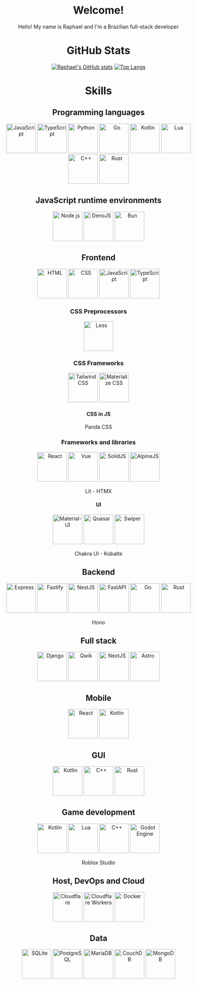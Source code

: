 <div align="center">
  
  # Welcome!
  
  Hello! My name is Raphael and I'm a Brazilian full-stack developer
  
  # GitHub Stats
  
  [![Raphael's GitHub stats](https://github-readme-stats.vercel.app/api?username=raphael-hfs&show_icons=true&theme=dracula)](https://github.com/anuraghazra/github-readme-stats)
  [![Top Langs](https://github-readme-stats.vercel.app/api/top-langs/?username=raphael-hfs&langs_count=8&layout=donut&theme=dracula)](https://github.com/anuraghazra/github-readme-stats)
  
  
  # Skills

  ## Programming languages

  <div style="display: inline-block">
    <img src="https://cdn.jsdelivr.net/gh/devicons/devicon@latest/icons/javascript/javascript-original.svg" alt="JavaScript" width="80px" />
    <img src="https://cdn.jsdelivr.net/gh/devicons/devicon@latest/icons/typescript/typescript-original.svg" alt="TypeScript" width="80px" />
    <img src="https://cdn.jsdelivr.net/gh/devicons/devicon@latest/icons/python/python-original.svg" alt="Python" width="80px" />
    <img src="https://cdn.jsdelivr.net/gh/devicons/devicon@latest/icons/go/go-original.svg" alt="Go" width="80px" />
    <img src="https://cdn.jsdelivr.net/gh/devicons/devicon@latest/icons/kotlin/kotlin-original.svg" alt="Kotlin" width="80px" />
    <img src="https://cdn.jsdelivr.net/gh/devicons/devicon@latest/icons/lua/lua-original.svg" alt="Lua" width="80px" />
    <img src="https://cdn.jsdelivr.net/gh/devicons/devicon@latest/icons/cplusplus/cplusplus-original.svg" alt="C++" width="80px" />
    <img src="https://cdn.jsdelivr.net/gh/devicons/devicon@latest/icons/rust/rust-original.svg" alt="Rust" width="80px" />
  </div>

  ## JavaScript runtime environments

  <div style="display: inline-block">
    <img src="https://cdn.jsdelivr.net/gh/devicons/devicon@latest/icons/nodejs/nodejs-original-wordmark.svg" alt="Node.js" width="80px" />
    <img src="https://cdn.jsdelivr.net/gh/devicons/devicon@latest/icons/denojs/denojs-original-wordmark.svg" alt="DenoJS" width="80px" />
    <img src="https://cdn.jsdelivr.net/gh/devicons/devicon@latest/icons/bun/bun-original.svg" alt="Bun" width="80px" />
  </div>
  
  ## Frontend
  
  <div style="display: inline-block">
    <img src="https://cdn.jsdelivr.net/gh/devicons/devicon@latest/icons/html5/html5-original.svg" alt="HTML" width="80px" />
    <img src="https://cdn.jsdelivr.net/gh/devicons/devicon@latest/icons/css3/css3-original.svg" alt="CSS" width="80px" />
    <img src="https://cdn.jsdelivr.net/gh/devicons/devicon@latest/icons/javascript/javascript-original.svg" alt="JavaScript" width="80px" />
    <img src="https://cdn.jsdelivr.net/gh/devicons/devicon@latest/icons/typescript/typescript-original.svg" alt="TypeScript" width="80px" />
  </div>
  
  ### CSS Preprocessors
  
  <img src="https://cdn.jsdelivr.net/gh/devicons/devicon@latest/icons/less/less-plain-wordmark.svg" alt="Less" width="80px" />
  
  ### CSS Frameworks
  
  <div style="display: inline-block">
    <img src="https://cdn.jsdelivr.net/gh/devicons/devicon@latest/icons/tailwindcss/tailwindcss-original.svg" alt="Tailwind CSS" width="80px" />
    <img src="https://cdn.jsdelivr.net/gh/devicons/devicon@latest/icons/materializecss/materializecss-original.svg" alt="Materialize CSS" width="80px" />
  </div>
  
  #### CSS in JS
  
  Panda CSS
  
  ### Frameworks and libraries
  
  <div style="display: inline-block">
    <img src="https://cdn.jsdelivr.net/gh/devicons/devicon@latest/icons/react/react-original.svg" alt="React" width="80px" />
    <img src="https://cdn.jsdelivr.net/gh/devicons/devicon@latest/icons/vuejs/vuejs-original.svg" alt="Vue" width="80px" />
    <img src="https://cdn.jsdelivr.net/gh/devicons/devicon@latest/icons/solidjs/solidjs-original.svg" alt="SolidJS" width="80px" />
    <img src="https://cdn.jsdelivr.net/gh/devicons/devicon@latest/icons/alpinejs/alpinejs-original.svg" alt="AlpineJS" width="80px" />
  </div>

  Lit - HTMX

  #### UI
  
  <div style="display: inline-block">
    <img src="https://cdn.jsdelivr.net/gh/devicons/devicon@latest/icons/materialui/materialui-plain.svg" alt="Material-UI" width="80px" />
    <img src="https://cdn.jsdelivr.net/gh/devicons/devicon@latest/icons/quasar/quasar-plain.svg" alt="Quasar" width="80px" />
    <img src="https://cdn.jsdelivr.net/gh/devicons/devicon@latest/icons/swiper/swiper-original.svg" alt="Swiper" width="80px" />
  </div>

  Chakra UI - Kobalte
  
  ## Backend
  
  <div style="display: center">
    <img src="https://cdn.jsdelivr.net/gh/devicons/devicon@latest/icons/express/express-original.svg" alt="Express" width="80px" />
    <img src="https://cdn.jsdelivr.net/gh/devicons/devicon@latest/icons/fastify/fastify-original.svg" alt="Fastify" width="80px" />
    <img src="https://cdn.jsdelivr.net/gh/devicons/devicon@latest/icons/nestjs/nestjs-original.svg" alt="NestJS" width="80px" />
    <img src="https://cdn.jsdelivr.net/gh/devicons/devicon@latest/icons/fastapi/fastapi-original.svg" alt="FastAPI" width="80px" />
    <img src="https://cdn.jsdelivr.net/gh/devicons/devicon@latest/icons/go/go-original.svg" alt="Go" width="80px" />
    <img src="https://cdn.jsdelivr.net/gh/devicons/devicon@latest/icons/rust/rust-original.svg" alt="Rust" width="80px" />
  </div>

  Hono

  ## Full stack

  <div style="display: center">
    <img src="https://cdn.jsdelivr.net/gh/devicons/devicon@latest/icons/django/django-plain.svg" alt="Django" width="80px" />
    <img src="https://cdn.jsdelivr.net/gh/devicons/devicon@latest/icons/qwik/qwik-original.svg" alt="Qwik" width="80px" />
    <img src="https://cdn.jsdelivr.net/gh/devicons/devicon@latest/icons/nextjs/nextjs-original.svg" alt="NextJS" width="80px" />
    <img src="https://cdn.jsdelivr.net/gh/devicons/devicon@latest/icons/astro/astro-original.svg" alt="Astro" width="80px" />
  </div>

  ## Mobile

  <div style="display: center">
    <img src="https://cdn.jsdelivr.net/gh/devicons/devicon@latest/icons/react/react-original.svg" alt="React" width="80px" />
    <img src="https://cdn.jsdelivr.net/gh/devicons/devicon@latest/icons/kotlin/kotlin-original.svg" alt="Kotlin" width="80px" />
  </div>

  ## GUI

  <div style="display: center">
    <img src="https://cdn.jsdelivr.net/gh/devicons/devicon@latest/icons/kotlin/kotlin-original.svg" alt="Kotlin" width="80px" />
    <img src="https://cdn.jsdelivr.net/gh/devicons/devicon@latest/icons/cplusplus/cplusplus-original.svg" alt="C++" width="80px" />
    <img src="https://cdn.jsdelivr.net/gh/devicons/devicon@latest/icons/rust/rust-original.svg" alt="Rust" width="80px" />
  </div>

  ## Game development

  <div style="display: center">
    <img src="https://cdn.jsdelivr.net/gh/devicons/devicon@latest/icons/kotlin/kotlin-original.svg" alt="Kotlin" width="80px" />
    <img src="https://cdn.jsdelivr.net/gh/devicons/devicon@latest/icons/lua/lua-original.svg" alt="Lua" width="80px" />
    <img src="https://cdn.jsdelivr.net/gh/devicons/devicon@latest/icons/cplusplus/cplusplus-original.svg" alt="C++" width="80px" />
    <img src="https://cdn.jsdelivr.net/gh/devicons/devicon@latest/icons/godot/godot-original.svg" alt="Godot Engine" width="80px" />
  </div>

  Roblox Studio

  ## Host, DevOps and Cloud

  <div style="display: center">
    <img src="https://cdn.jsdelivr.net/gh/devicons/devicon@latest/icons/cloudflare/cloudflare-original.svg" alt="Cloudflare" width="80px" />
    <img src="https://cdn.jsdelivr.net/gh/devicons/devicon@latest/icons/cloudflareworkers/cloudflareworkers-original.svg" alt="Cloudflare Workers" width="80px" />
    <img src="https://cdn.jsdelivr.net/gh/devicons/devicon#latest/icons/docker/docker-original.svg" alt="Docker" width="80px" />
  </div>

  ## Data

  <div style="display: center">
    <img src="https://cdn.jsdelivr.net/gh/devicons/devicon@latest/icons/sqlite/sqlite-original.svg" alt="SQLite" width="80px" />
    <img src="https://cdn.jsdelivr.net/gh/devicons/devicon@latest/icons/postgresql/postgresql-original.svg" alt="PostgreSQL" width="80px" />
    <img src="https://cdn.jsdelivr.net/gh/devicons/devicon@latest/icons/mariadb/mariadb-original.svg" alt="MariaDB" width="80px" />
    <img src="https://cdn.jsdelivr.net/gh/devicons/devicon@latest/icons/couchdb/couchdb-original.svg" alt="CouchDB" width="80px" />
    <img src="https://cdn.jsdelivr.net/gh/devicons/devicon@latest/icons/mongodb/mongodb-original.svg" alt="MongoDB" width="80px" />
  </div>
  
</div>
